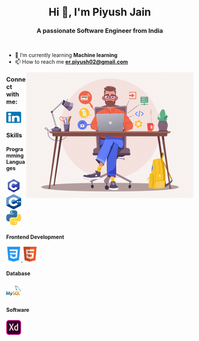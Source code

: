 <h1 align="center">Hi 👋, I'm Piyush Jain</h1>
<h3 align="center">A passionate Software Engineer from India</h3><br>


- 🌱 I’m currently learning **Machine learning**
- 📫 How to reach me **er.piyush02@gmail.com**

<img align="right" alt="Coding" width="450" src="icons/coder.jpg">
<h3 align="left">Connect with me:</h3>
<p align="left">
<a href="https://linkedin.com/in/piyush-jain02" target="blank"><img align="center" src="icons/linkedin.svg" alt="piyush-jain02" height="30" width="40" /></a>
</p>
<p>
<h3 align="left">Skills</h3>
<h4 align="left">Programming Languages</h4>
<p align="left"> <a href="https://www.cprogramming.com/" target="_blank"> <img src="icons/c-programming.svg" alt="c" width="40" height="40"/> </a> <a href="https://www.w3schools.com/cpp/" target="_blank"> <img src="icons/C++.svg" alt="cplusplus" width="40" height="40"/> </a> <a href="https://www.python.org" target="_blank"> <img src="icons/python.svg" alt="python" width="40" height="40"/> </a></p>

<h4 align="left">Frontend Development</h4>
<p align="left"> <a href="https://www.w3schools.com/css/" target="_blank"> <img src="icons/css.svg" alt="css3" width="40" height="40"/> </a> <a href="https://www.w3.org/html/" target="_blank"> <img src="icons/html.svg" alt="html5" width="40" height="40"/> </a></p>


<h4 align="left">Database</h4>
<p align="left"><a href="https://www.mysql.com/" target="_blank"> <img src="icons/mysql.svg" alt="mysql" width="40" height="40"/> </a></p>

<h4 align="left">Software</h4>
<p align="left"><a href="https://www.adobe.com/products/xd.html" target="_blank"> <img src="icons/adobe-xd.svg" alt="xd" width="40" height="40"/> </a> </p>
</p>

